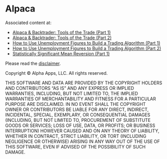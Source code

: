 # Alpaca

Associated content at:

- [Alpaca & Backtrader: Tools of the Trade (Part 1)](https://alpaca.markets/learn/backtrader-01/)
- [Alpaca & Backtrader: Tools of the Trade (Part 2)](https://alpaca.markets/learn/backtrader-02/)
- [How to Use Unemployment Figures to Build a Trading Algorithm (Part 1)](https://alpaca.markets/learn/unemployment-algo/)
- [How to Use Unemployment Figures to Build a Trading Algorithm (Part 2)](https://alpaca.markets/learn/regime-filter-fred/)
- [Statistically Significant Mean Reversion (Part 1)](https://alpaca.markets/learn/statistically-significant1)

Please read the [disclaimer](https://analyzingalpha.com/disclaimer).

Copyright © Alpha Apps, LLC. All rights reserved.

THIS SOFTWARE AND DATA ARE PROVIDED BY THE COPYRIGHT HOLDERS AND CONTRIBUTORS “AS IS” AND ANY EXPRESS OR IMPLIED WARRANTIES, INCLUDING, BUT NOT LIMITED TO, THE IMPLIED WARRANTIES OF MERCHANTABILITY AND FITNESS FOR A PARTICULAR PURPOSE ARE DISCLAIMED. IN NO EVENT SHALL THE COPYRIGHT OWNER OR CONTRIBUTORS BE LIABLE FOR ANY DIRECT, INDIRECT, INCIDENTAL, SPECIAL, EXEMPLARY, OR CONSEQUENTIAL DAMAGES (INCLUDING, BUT NOT LIMITED TO, PROCUREMENT OF SUBSTITUTE GOODS OR SERVICES; LOSS OF USE, DATA, OR PROFITS; OR BUSINESS INTERRUPTION) HOWEVER CAUSED AND ON ANY THEORY OF LIABILITY, WHETHER IN CONTRACT, STRICT LIABILITY, OR TORT (INCLUDING NEGLIGENCE OR OTHERWISE) ARISING IN ANY WAY OUT OF THE USE OF THIS SOFTWARE, EVEN IF ADVISED OF THE POSSIBILITY OF SUCH DAMAGE.
